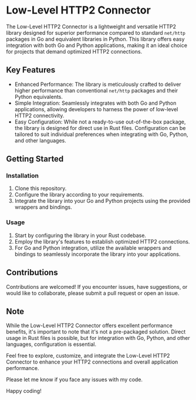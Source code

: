 # Low-Level HTTP2 Connector

The Low-Level HTTP2 Connector is a lightweight and versatile HTTP2 library designed for superior performance compared to standard `net/http` packages in Go and equivalent libraries in Python. This library offers easy integration with both Go and Python applications, making it an ideal choice for projects that demand optimized HTTP2 connections.

## Key Features

- Enhanced Performance: The library is meticulously crafted to deliver higher performance than conventional `net/http` packages and their Python equivalents.
- Simple Integration: Seamlessly integrates with both Go and Python applications, allowing developers to harness the power of low-level HTTP2 connectivity.
- Easy Configuration: While not a ready-to-use out-of-the-box package, the library is designed for direct use in Rust files. Configuration can be tailored to suit individual preferences when integrating with Go, Python, and other languages.

## Getting Started

### Installation

1. Clone this repository.
2. Configure the library according to your requirements.
3. Integrate the library into your Go and Python projects using the provided wrappers and bindings.

### Usage

1. Start by configuring the library in your Rust codebase.
2. Employ the library's features to establish optimized HTTP2 connections.
3. For Go and Python integration, utilize the available wrappers and bindings to seamlessly incorporate the library into your applications.

## Contributions

Contributions are welcomed! If you encounter issues, have suggestions, or would like to collaborate, please submit a pull request or open an issue.

## Note

While the Low-Level HTTP2 Connector offers excellent performance benefits, it's important to note that it's not a pre-packaged solution. Direct usage in Rust files is possible, but for integration with Go, Python, and other languages, configuration is essential.

Feel free to explore, customize, and integrate the Low-Level HTTP2 Connector to enhance your HTTP2 connections and overall application performance.

Please let me know if you face any issues with my code.

Happy coding!
